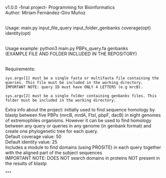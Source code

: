 
v1.0.0 -final project- Programming for Bioinformatics <br> 
Author: Miriam Fernández-Giro Muñoz <br><br>

Usage: main.py input_file_query input_folder_genbanks coverage(opt) identity(opt) <br><br>

Usage example: python3 main.py PBPs_query.fa genbanks <br>
(EXAMPLE FILE AND FOLDER INCLUDED IN THE REPOSITORY) <br><br>

Requirements: 

	sys.argv[1] must be a single fasta or multifasta file containing the queries. This file must be included in the working directory.
	IMPORTANT NOTE: query ID must have ONLY 4 LETTERS (e.g mrcB). 

	sys.argv[2] must be a single folder containing genbanks files. This folder must be included in the working directory.


Extra info about the project: initially used to find sequence homology by blastp between five PBPs (mrcB, mrdA, FtsI, pbpF, dacB) in eight genomes of extremophiles organisms. However it can be used to find homology between any query or queries in any genome (in genbank format) and create one phylogenetic tree for each query. <br>
Default coverage value: 50 <br>
Default identity value: 25 <br>
Includes a module to find domains (using PROSITE) in each query together with the aligned part of the subject sequences <br>
IMPORTANT NOTE: DOES NOT search domains in proteins NOT present in the results of blastp

"""
